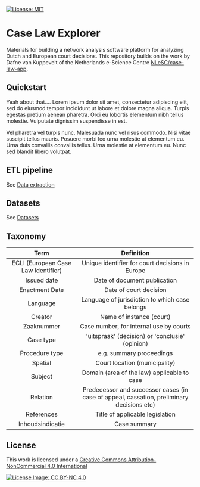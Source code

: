 [![License: MIT](https://img.shields.io/badge/License-MIT-yellow.svg)](https://opensource.org/licenses/MIT)

# Case Law Explorer
Materials for building a network analysis software platform for analyzing Dutch and European court decisions. This repository builds on the work by Dafne van Kuppevelt of the Netherlands e-Science Centre [NLeSC/case-law-app](https://github.com/NLeSC/case-law-app).

## Quickstart
Yeah about that.... Lorem ipsum dolor sit amet, consectetur adipiscing elit, sed do eiusmod tempor incididunt ut labore et dolore magna aliqua. Turpis egestas pretium aenean pharetra. Orci eu lobortis elementum nibh tellus molestie. Vulputate dignissim suspendisse in est. 

Vel pharetra vel turpis nunc. Malesuada nunc vel risus commodo. Nisi vitae suscipit tellus mauris. Posuere morbi leo urna molestie at elementum eu. Urna duis convallis convallis tellus. Urna molestie at elementum eu. Nunc sed blandit libero volutpat.

## ETL pipeline
See [Data extraction](/elt/)

## Datasets
See [Datasets](/datasets/)

## Taxonomy
|                 Term                |                                         Definition                                        |
|:-----------------------------------:|:-----------------------------------------------------------------------------------------:|
| ECLI (European Case Law Identifier) | Unique identifier for court decisions in Europe                                           |
| Issued date                         | Date of document publication                                                              |
| Enactment Date                      | Date of court decision                                                                    |
| Language                            | Language of jurisdiction to which case belongs                                            |
| Creator                             | Name of instance (court)                                                                  |
| Zaaknummer                          | Case number, for internal use by courts                                                   |
| Case type                           | 'uitspraak' (decision) or 'conclusie' (opinion)                                           |
| Procedure type                      | e.g. summary proceedings                                                                  |
| Spatial                             | Court location (municipality)                                                             |
| Subject                             | Domain (area of the law) applicable to case                                               |
| Relation                            | Predecessor and successor cases (in case of appeal, cassation, preliminary decisions etc) |
| References                          | Title of applicable legislation                                                           |
| Inhoudsindicatie                    | Case summary                                                                              |

## License 
This work is licensed under a [Creative Commons Attribution-NonCommercial 4.0 International](https://creativecommons.org/licenses/by-nc/4.0/legalcode.en) 

[![License Image: CC BY-NC 4.0](https://licensebuttons.net/l/by-sa/4.0/88x31.png)](https://creativecommons.org/licenses/by-nc/4.0/legalcode.en)


